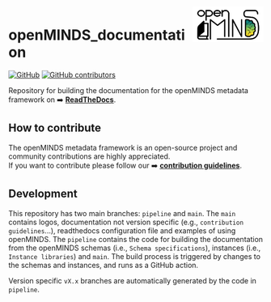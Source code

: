 <a href="docs/_static/openMINDS-logos/openMINDS_documentation_logo_light.png">
  <picture>
    <source media="(prefers-color-scheme: dark)" srcset="docs/_static/openMINDS-logos/openMINDS_documentation_logo_dark.png">
    <source media="(prefers-color-scheme: light)" srcset="docs/_static/openMINDS-logos/openMINDS_documentation_logo_light.png">
    <img alt="openMINDS documentation" src="docs/_static/openMINDS-logos/openMINDS_documentation_logo_light.png" title="Logo created by Schlegel, Zehl, and Hagen Blixhavn." align="right" height="70">
  </picture>
</a>

# openMINDS_documentation

[![GitHub][license-shield]][license-url]
[![GitHub contributors][contributors-shield]][contributors-url]

Repository for building the documentation for the openMINDS metadata framework on :arrow_right: [**ReadTheDocs**][docu-url].

## How to contribute

The openMINDS metadata framework is an open-source project and community contributions are highly appreciated.  
If you want to contribute please follow our :arrow_right: [**contribution guidelines**][contribution-url].

## Development

This repository has two main branches: `pipeline` and `main`.
The `main` contains logos, documentation not version specific (e.g., `contribution guidelines`...), readthedocs configuration file and examples of using openMINDS.
The `pipeline` contains the code for building the documentation from the openMINDS schemas (i.e., `Schema specifications`), instances (i.e., `Instance libraries`) and `main`.
The build process is triggered by changes to the schemas and instances, and runs as a GitHub action.

Version specific `vX.x` branches are automatically generated by the code in `pipeline`.

<!-- MARKDOWN LINKS & IMAGES -->
<!-- https://www.markdownguide.org/basic-syntax/#reference-style-links -->
[contribution-url]: https://openminds-documentation.readthedocs.io/en/latest/shared/contribution_guidelines.html
[contributors-shield]: https://img.shields.io/github/contributors/openMetadataInitiative/openMINDS_documentation
[contributors-url]: https://github.com/openMetadataInitiative/openMINDS_documentation/graphs/contributors
[docu-url]: https://openminds-documentation.readthedocs.io
[license-shield]: https://img.shields.io/github/license/openMetadataInitiative/openMINDS_documentation
[license-url]: https://raw.githubusercontent.com/openMetadataInitiative/openMINDS_documentation/main/LICENSE

